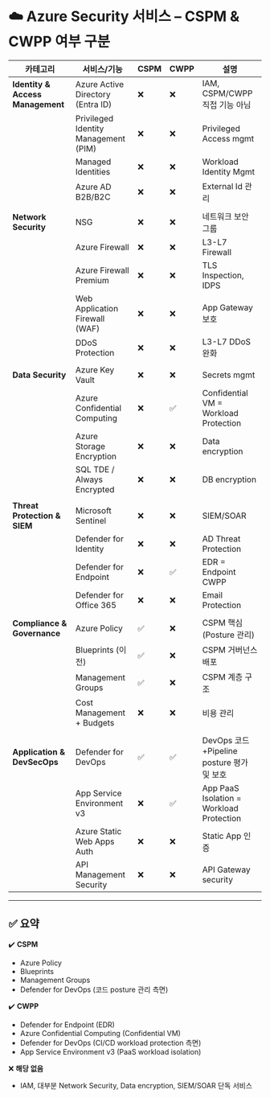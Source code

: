 # ☁️ Azure Security 서비스 – CSPM & CWPP 여부 구분

| **카테고리** | **서비스/기능** | **CSPM** | **CWPP** | **설명** |
|--|--|--|--|--|
| **Identity & Access Management** | Azure Active Directory (Entra ID) | ❌ | ❌ | IAM, CSPM/CWPP 직접 기능 아님 |
| | Privileged Identity Management (PIM) | ❌ | ❌ | Privileged Access mgmt |
| | Managed Identities | ❌ | ❌ | Workload Identity Mgmt |
| | Azure AD B2B/B2C | ❌ | ❌ | External Id 관리 |
| | | | | |
| **Network Security** | NSG | ❌ | ❌ | 네트워크 보안 그룹 |
| | Azure Firewall | ❌ | ❌ | L3-L7 Firewall |
| | Azure Firewall Premium | ❌ | ❌ | TLS Inspection, IDPS |
| | Web Application Firewall (WAF) | ❌ | ❌ | App Gateway 보호 |
| | DDoS Protection | ❌ | ❌ | L3-L7 DDoS 완화 |
| | | | | |
| **Data Security** | Azure Key Vault | ❌ | ❌ | Secrets mgmt |
| | Azure Confidential Computing | ❌ | ✅ | Confidential VM = Workload Protection |
| | Azure Storage Encryption | ❌ | ❌ | Data encryption |
| | SQL TDE / Always Encrypted | ❌ | ❌ | DB encryption |
| | | | | |
| **Threat Protection & SIEM** | Microsoft Sentinel | ❌ | ❌ | SIEM/SOAR |
| | Defender for Identity | ❌ | ❌ | AD Threat Protection |
| | Defender for Endpoint | ❌ | ✅ | EDR = Endpoint CWPP |
| | Defender for Office 365 | ❌ | ❌ | Email Protection |
| | | | | |
| **Compliance & Governance** | Azure Policy | ✅ | ❌ | CSPM 핵심 (Posture 관리) |
| | Blueprints (이전) | ✅ | ❌ | CSPM 거버넌스 배포 |
| | Management Groups | ✅ | ❌ | CSPM 계층 구조 |
| | Cost Management + Budgets | ❌ | ❌ | 비용 관리 |
| | | | | |
| **Application & DevSecOps** | Defender for DevOps | ✅ | ✅ | DevOps 코드+Pipeline posture 평가 및 보호 |
| | App Service Environment v3 | ❌ | ✅ | App PaaS Isolation = Workload Protection |
| | Azure Static Web Apps Auth | ❌ | ❌ | Static App 인증 |
| | API Management Security | ❌ | ❌ | API Gateway security |

---

## ✅ **요약**

✔️ **CSPM**
- Azure Policy
- Blueprints
- Management Groups
- Defender for DevOps (코드 posture 관리 측면)

✔️ **CWPP**
- Defender for Endpoint (EDR)
- Azure Confidential Computing (Confidential VM)
- Defender for DevOps (CI/CD workload protection 측면)
- App Service Environment v3 (PaaS workload isolation)

❌ **해당 없음**
- IAM, 대부분 Network Security, Data encryption, SIEM/SOAR 단독 서비스


